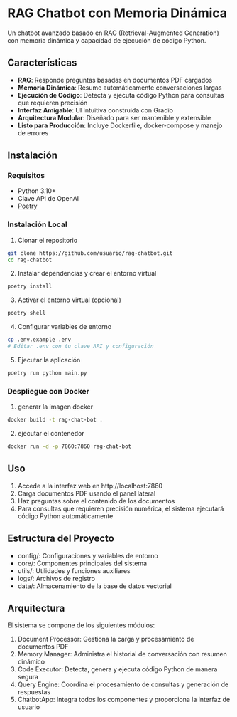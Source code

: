 # RAG Chatbot con Memoria Dinámica
Un chatbot avanzado basado en RAG (Retrieval-Augmented Generation) con memoria dinámica y capacidad de ejecución de código Python.

## Características
- **RAG**: Responde preguntas basadas en documentos PDF cargados
- **Memoria Dinámica**: Resume automáticamente conversaciones largas
- **Ejecución de Código**: Detecta y ejecuta código Python para consultas que requieren precisión
- **Interfaz Amigable**: UI intuitiva construida con Gradio
- **Arquitectura Modular**: Diseñado para ser mantenible y extensible
- **Listo para Producción**: Incluye Dockerfile, docker-compose y 
manejo de errores

## Instalación
### Requisitos

- Python 3.10+
- Clave API de OpenAI
- [Poetry](https://python-poetry.org/)

### Instalación Local

1. Clonar el repositorio

```bash
git clone https://github.com/usuario/rag-chatbot.git
cd rag-chatbot
```

2. Instalar dependencias y crear el entorno virtual
```bash
poetry install
```

3. Activar el entorno virtual (opcional)
```bash
poetry shell
```

4. Configurar variables de entorno
```bash
cp .env.example .env
# Editar .env con tu clave API y configuración
```

5. Ejecutar la aplicación
```bash
poetry run python main.py
```


### Despliegue con Docker

1. generar la imagen docker

```bash
docker build -t rag-chat-bot .
```

2. ejecutar el contenedor

```bash
docker run -d -p 7860:7860 rag-chat-bot
```


## Uso
1. Accede a la interfaz web en http://localhost:7860
2. Carga documentos PDF usando el panel lateral
3. Haz preguntas sobre el contenido de los documentos
4. Para consultas que requieren precisión numérica, el sistema ejecutará código Python automáticamente

## Estructura del Proyecto

* config/: Configuraciones y variables de entorno
* core/: Componentes principales del sistema
* utils/: Utilidades y funciones auxiliares
* logs/: Archivos de registro
* data/: Almacenamiento de la base de datos vectorial

## Arquitectura
El sistema se compone de los siguientes módulos:

1. Document Processor: Gestiona la carga y procesamiento de documentos PDF
2. Memory Manager: Administra el historial de conversación con resumen dinámico
3. Code Executor: Detecta, genera y ejecuta código Python de manera segura
4. Query Engine: Coordina el procesamiento de consultas y generación de respuestas
5. ChatbotApp: Integra todos los componentes y proporciona la interfaz de usuario